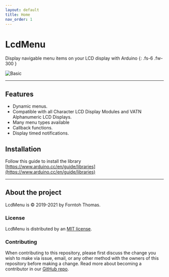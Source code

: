 ```yaml
---
layout: default
title: Home
nav_order: 1
---
```


# LcdMenu

Display navigable menu items on your LCD display with Arduino
{: .fs-6 .fw-300 }

![Basic](https://i.imgur.com/nViET8b.gif)

---

## Features

- Dynamic menus.
- Compatible with all Character LCD Display Modules and VATN Alphanumeric LCD Displays.
- Many menu types available
- Callback functions.
- Display timed notifications.

## Installation

Follow this guide to install the library [https://www.arduino.cc/en/guide/libraries](https://www.arduino.cc/en/guide/libraries)

---

## About the project

LcdMenu is © 2019-2021 by Forntoh Thomas.

### License

LcdMenu is distributed by an [MIT license](https://github.com/forntoh/LcdMenu/blob/master/LICENSE).

### Contributing

When contributing to this repository, please first discuss the change you wish to make via issue, email, or any other method with the owners of this repository before making a change. Read more about becoming a contributor in our [GitHub repo](https://github.com/forntoh/LcdMenu/blob/master/CONTRIBUTING.md).
